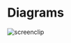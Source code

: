 # Diagrams
![screenclip](https://user-images.githubusercontent.com/28195113/35981128-91f6b6fe-0cfd-11e8-886b-c7532ac140ba.png)
